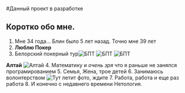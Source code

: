 #Данный проект в разработке
## Коротко обо мне.
1. Мне 34 года... Блин было 5 лет назад. Точно мне 39 лет
2. **Люблю Покер** 
3. Белорский покерный тур![БПТ](https://sun47-2.userapi.com/impg/zcySpHCBi7jLuPkSO20cpoUGryhFi7zl-k4bOw/dg4VKul8RrE.jpg?size=667x1000&quality=95&sign=6ee9c0c14ef748583b55866a6687d583&type=album)
![БПТ](https://sun9-44.userapi.com/impg/hVAEhxjPhssUNEWe2XSn_bXJXfBXPbKnml5IBA/dkM9wEtLXlM.jpg?size=1500x1000&quality=95&sign=2725242c8eb5069849e0ebf8a1b6e0af&type=album)
![БПТ](https://sun9-76.userapi.com/impg/VM1n5w9zLbYlcJ37mXiU7v5YhZ1xMxAfogye8w/W6dKMeZa-ys.jpg?size=1500x1000&quality=95&sign=e6044ef40231cc386312f303d0006e8f&type=album)

**Алтай**
![Алтай](https://sun9-51.userapi.com/impf/c840425/v840425111/600e2/TskJIucz7Ig.jpg?size=1215x2160&quality=96&sign=9d2a7bafa72f958da4daf68d1d7ea248&type=album)
4. Математику и _очень зря_ что я раньше не занялся програмированием
5. Семья, Жена, трое детей
6. Занимаюсь волонтерством
   ![Тут летит фото, ждите]()
7. Работа, работа и еще раз работа
8. И конечно с недавнего времени Нетология.